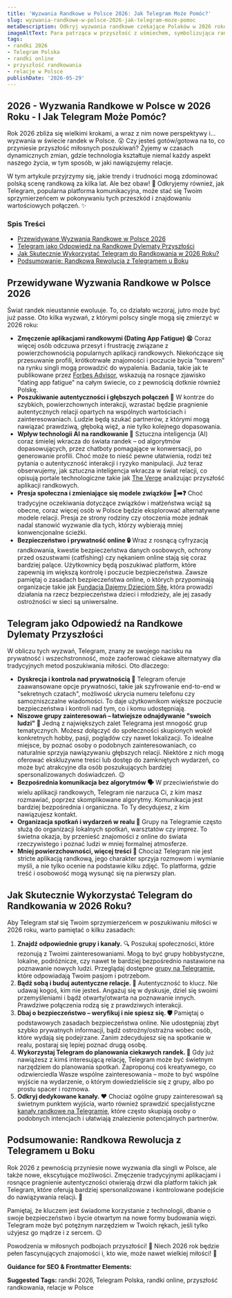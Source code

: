 ```yaml
---
title: 'Wyzwania Randkowe w Polsce 2026: Jak Telegram Może Pomóc?'
slug: wyzwania-randkowe-w-polsce-2026-jak-telegram-moze-pomoc
metaDescription: Odkryj wyzwania randkowe czekające Polaków w 2026 roku i dowiedz się, jak Telegram może pomóc w nawiązywaniu autentycznych relacji. Praktyczne porady!
imageAltText: Para patrząca w przyszłość z uśmiechem, symbolizująca randkowanie w 2026 roku z pomocą Telegrama.
tags:
- randki 2026
- Telegram Polska
- randki online
- przyszłość randkowania
- relacje w Polsce
publishDate: '2026-05-29'
---
```


## 2026 - Wyzwania Randkowe w Polsce w 2026 Roku - I Jak Telegram Może Pomóc?

Rok 2026 zbliża się wielkimi krokami, a wraz z nim nowe perspektywy i... wyzwania w świecie randek w Polsce. 😮 Czy jesteś gotów/gotowa na to, co przyniesie przyszłość miłosnych poszukiwań? Żyjemy w czasach dynamicznych zmian, gdzie technologia kształtuje niemal każdy aspekt naszego życia, w tym sposób, w jaki nawiązujemy relacje.

W tym artykule przyjrzymy się, jakie trendy i trudności mogą zdominować polską scenę randkową za kilka lat. Ale bez obaw! 🤫 Odkryjemy również, jak Telegram, popularna platforma komunikacyjna, może stać się Twoim sprzymierzeńcem w pokonywaniu tych przeszkód i znajdowaniu wartościowych połączeń. ✨

### Spis Treści
- [Przewidywane Wyzwania Randkowe w Polsce 2026](#przewidywane-wyzwania-randkowe-w-polsce-2026)
- [Telegram jako Odpowiedź na Randkowe Dylematy Przyszłości](#telegram-jako-odpowiedź-na-randkowe-dylematy-przyszłości)
- [Jak Skutecznie Wykorzystać Telegram do Randkowania w 2026 Roku?](#jak-skutecznie-wykorzystać-telegram-do-randkowania-w-2026-roku)
- [Podsumowanie: Randkowa Rewolucja z Telegramem u Boku](#podsumowanie-randkowa-rewolucja-z-telegramem-u-boku)

## Przewidywane Wyzwania Randkowe w Polsce 2026

Świat randek nieustannie ewoluuje. To, co działało wczoraj, jutro może być już passe. Oto kilka wyzwań, z którymi polscy single mogą się zmierzyć w 2026 roku:

*   **Zmęczenie aplikacjami randkowymi (Dating App Fatigue) 😫**
    Coraz więcej osób odczuwa przesyt i frustrację związane z powierzchownością popularnych aplikacji randkowych. Niekończące się przesuwanie profili, krótkotrwałe znajomości i poczucie bycia "towarem" na rynku singli mogą prowadzić do wypalenia. Badania, takie jak te publikowane przez [Forbes Advisor](https://www.forbes.com/advisor/dating-apps/dating-app-fatigue-survey/), wskazują na rosnące zjawisko "dating app fatigue" na całym świecie, co z pewnością dotknie również Polskę.
*   **Poszukiwanie autentyczności i głębszych połączeń 🤔**
    W kontrze do szybkich, powierzchownych interakcji, wzrastać będzie pragnienie autentycznych relacji opartych na wspólnych wartościach i zainteresowaniach. Ludzie będą szukać partnerów, z którymi mogą nawiązać prawdziwą, głęboką więź, a nie tylko kolejnego dopasowania.
*   **Wpływ technologii AI na randkowanie 🤖**
    Sztuczna inteligencja (AI) coraz śmielej wkracza do świata randek – od algorytmów dopasowujących, przez chatboty pomagające w konwersacji, po generowanie profili. Choć może to nieść pewne ułatwienia, rodzi też pytania o autentyczność interakcji i ryzyko manipulacji. Już teraz obserwujemy, jak sztuczna inteligencja wkracza w świat relacji, co opisują portale technologiczne takie jak [The Verge](https://www.theverge.com/tldr/2023/4/11/23678139/ai-dating-apps-chatgpt-tinder-hinge-romance) analizując przyszłość aplikacji randkowych.
*   **Presja społeczna i zmieniające się modele związków 💑➡️❓**
    Choć tradycyjne oczekiwania dotyczące związków i małżeństwa wciąż są obecne, coraz więcej osób w Polsce będzie eksplorować alternatywne modele relacji. Presja ze strony rodziny czy otoczenia może jednak nadal stanowić wyzwanie dla tych, którzy wybierają mniej konwencjonalne ścieżki.
*   **Bezpieczeństwo i prywatność online 🔒**
    Wraz z rosnącą cyfryzacją randkowania, kwestie bezpieczeństwa danych osobowych, ochrony przed oszustwami (catfishing) czy nękaniem online stają się coraz bardziej palące. Użytkownicy będą poszukiwać platform, które zapewnią im większą kontrolę i poczucie bezpieczeństwa. Zawsze pamiętaj o zasadach bezpieczeństwa online, o których przypominają organizacje takie jak [Fundacja Dajemy Dzieciom Siłę](https://fdds.pl/), która prowadzi działania na rzecz bezpieczeństwa dzieci i młodzieży, ale jej zasady ostrożności w sieci są uniwersalne.

## Telegram jako Odpowiedź na Randkowe Dylematy Przyszłości

W obliczu tych wyzwań, Telegram, znany ze swojego nacisku na prywatność i wszechstronność, może zaoferować ciekawe alternatywy dla tradycyjnych metod poszukiwania miłości. Oto dlaczego:

*   **Dyskrecja i kontrola nad prywatnością 🤫**
    Telegram oferuje zaawansowane opcje prywatności, takie jak szyfrowanie end-to-end w "sekretnych czatach", możliwość ukrycia numeru telefonu czy samozniszczalne wiadomości. To daje użytkownikom większe poczucie bezpieczeństwa i kontroli nad tym, co i komu udostępniają.
*   **Niszowe grupy zainteresowań – łatwiejsze odnajdywanie "swoich ludzi" 🎯**
    Jedną z największych zalet Telegrama jest mnogość grup tematycznych. Możesz dołączyć do społeczności skupionych wokół konkretnych hobby, pasji, poglądów czy nawet lokalizacji. To idealne miejsce, by poznać osoby o podobnych zainteresowaniach, co naturalnie sprzyja nawiązywaniu głębszych relacji. Niektóre z nich mogą oferować ekskluzywne treści lub dostęp do zamkniętych wydarzeń, co może być atrakcyjne dla osób poszukujących bardziej spersonalizowanych doświadczeń. 😉
*   **Bezpośrednia komunikacja bez algorytmów 🗣️**
    W przeciwieństwie do wielu aplikacji randkowych, Telegram nie narzuca Ci, z kim masz rozmawiać, poprzez skomplikowane algorytmy. Komunikacja jest bardziej bezpośrednia i organiczna. To Ty decydujesz, z kim nawiązujesz kontakt.
*   **Organizacja spotkań i wydarzeń w realu 🎉**
    Grupy na Telegramie często służą do organizacji lokalnych spotkań, warsztatów czy imprez. To świetna okazja, by przenieść znajomości z online do świata rzeczywistego i poznać ludzi w mniej formalnej atmosferze.
*   **Mniej powierzchowności, więcej treści 🧐**
    Chociaż Telegram nie jest stricte aplikacją randkową, jego charakter sprzyja rozmowom i wymianie myśli, a nie tylko ocenie na podstawie kilku zdjęć. To platforma, gdzie treść i osobowość mogą wysunąć się na pierwszy plan.

## Jak Skutecznie Wykorzystać Telegram do Randkowania w 2026 Roku?

Aby Telegram stał się Twoim sprzymierzeńcem w poszukiwaniu miłości w 2026 roku, warto pamiętać o kilku zasadach:

1.  **Znajdź odpowiednie grupy i kanały.** 🔍
    Poszukaj społeczności, które rezonują z Twoimi zainteresowaniami. Mogą to być grupy hobbystyczne, lokalne, podróżnicze, czy nawet te bardziej bezpośrednio nastawione na poznawanie nowych ludzi. Przeglądaj dostępne [grupy na Telegramie](/grupy), które odpowiadają Twoim pasjom i potrzebom.
2.  **Bądź sobą i buduj autentyczne relacje. 🌱**
    Autentyczność to klucz. Nie udawaj kogoś, kim nie jesteś. Angażuj się w dyskusje, dziel się swoimi przemyśleniami i bądź otwarty/otwarta na poznawanie innych. Prawdziwe połączenia rodzą się z prawdziwych interakcji.
3.  **Dbaj o bezpieczeństwo – weryfikuj i nie spiesz się. 🛡️**
    Pamiętaj o podstawowych zasadach bezpieczeństwa online. Nie udostępniaj zbyt szybko prywatnych informacji, bądź ostrożny/ostrażna wobec osób, które wydają się podejrzane. Zanim zdecydujesz się na spotkanie w realu, postaraj się lepiej poznać drugą osobę.
4.  **Wykorzystaj Telegram do planowania ciekawych randek. 📅**
    Gdy już nawiążesz z kimś interesującą relację, Telegram może być świetnym narzędziem do planowania spotkań. Zaproponuj coś kreatywnego, co odzwierciedla Wasze wspólne zainteresowania – może to być wspólne wyjście na wydarzenie, o którym dowiedzieliście się z grupy, albo po prostu spacer i rozmowa.
5.  **Odkryj dedykowane kanały. ❤️**
    Chociaż ogólne grupy zainteresowań są świetnym punktem wyjścia, warto również sprawdzić specjalistyczne [kanały randkowe na Telegramie](/randki), które często skupiają osoby o podobnych intencjach i ułatwiają znalezienie potencjalnych partnerów.

## Podsumowanie: Randkowa Rewolucja z Telegramem u Boku

Rok 2026 z pewnością przyniesie nowe wyzwania dla singli w Polsce, ale także nowe, ekscytujące możliwości. Zmęczenie tradycyjnymi aplikacjami i rosnące pragnienie autentyczności otwierają drzwi dla platform takich jak Telegram, które oferują bardziej spersonalizowane i kontrolowane podejście do nawiązywania relacji. 💖

Pamiętaj, że kluczem jest świadome korzystanie z technologii, dbanie o swoje bezpieczeństwo i bycie otwartym na nowe formy budowania więzi. Telegram może być potężnym narzędziem w Twoich rękach, jeśli tylko użyjesz go mądrze i z sercem. 😉

Powodzenia w miłosnych podbojach przyszłości! 🚀 Niech 2026 rok będzie pełen fascynujących znajomości i, kto wie, może nawet wielkiej miłości! 🥰

**Guidance for SEO & Frontmatter Elements:**




**Suggested Tags:**
randki 2026, Telegram Polska, randki online, przyszłość randkowania, relacje w Polsce
